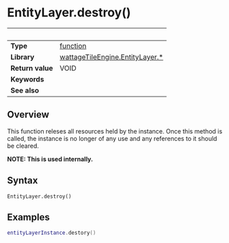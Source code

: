 # EntityLayer.destroy()

|                      | &nbsp;
| -------------------- | ---------------------------------------------------------------
| __Type__             | [function](http://docs.coronalabs.com/api/type/Function.html)
| __Library__          | [wattageTileEngine.EntityLayer.*](type_entityLayer.markdown)
| __Return value__     | VOID
| __Keywords__         |
| __See also__         |


## Overview

This function releses all resources held by the instance.  Once this
method is called, the instance is no longer of any use and any
references to it should be cleared.

**NOTE: This is used internally.**

## Syntax

	EntityLayer.destroy()

## Examples

``````lua
entityLayerInstance.destory()
``````